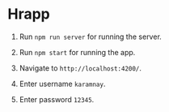 # Hrapp

1. Run `npm run server` for running the server.

2. Run `npm start` for running the app. 

3. Navigate to `http://localhost:4200/`.

4. Enter username `karamnay`.

5. Enter password `12345`.


